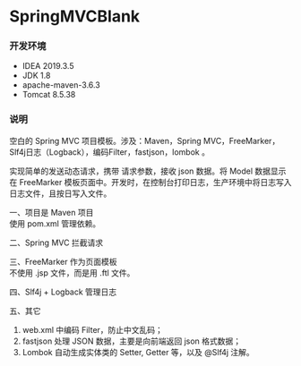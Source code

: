 # SpringMVCBlank

### 开发环境

- IDEA 2019.3.5  
- JDK 1.8  
- apache-maven-3.6.3  
- Tomcat 8.5.38  

### 说明

空白的 Spring MVC 项目模板。涉及：Maven，Spring MVC，FreeMarker，Slf4j日志（Logback），编码Filter，fastjson，lombok 。

实现简单的发送动态请求，携带 请求参数，接收 json 数据。将 Model 数据显示在 FreeMarker 模板页面中。开发时，在控制台打印日志，生产环境中将日志写入日志文件，且按日写入文件。

一、项目是 Maven 项目  
使用 pom.xml 管理依赖。

二、Spring MVC 拦截请求  

三、FreeMarker 作为页面模板    
不使用 .jsp 文件，而是用 .ftl 文件。

四、Slf4j + Logback 管理日志

五、其它  
1. web.xml 中编码 Filter，防止中文乱码；  
2. fastjson 处理 JSON 数据，主要是向前端返回 json 格式数据；  
3. Lombok 自动生成实体类的 Setter, Getter 等，以及 @Slf4j 注解。  